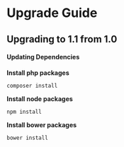 # Upgrade Guide 

## Upgrading to 1.1 from 1.0

#### Updating Dependencies

**Install php packages**
```
composer install
```

**Install node packages**
```
npm install
```

**Install bower packages**
```
bower install
```
